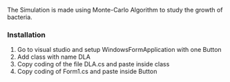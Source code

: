 The Simulation is made using Monte-Carlo Algorithm to study the growth of bacteria.
### Installation
1. Go to visual studio and setup WindowsFormApplication with one Button
2. Add class with name DLA
3. Copy coding of the file DLA.cs and paste inside class
4. Copy coding of Form1.cs and paste inside Button 
